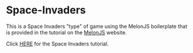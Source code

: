 # Space-Invaders

This is a Space Invaders "type" of game using the MelonJS boilerplate that is provided in the tutorial on the [MelonJS](http://melonjs.org/) website.

Click [HERE](http://melonjs.github.io/tutorial-space-invaders/) for the Space Invaders tutorial.
